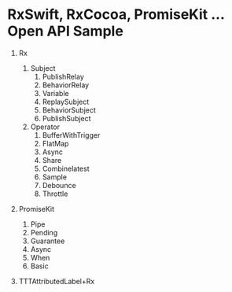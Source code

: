 # RxSwift, RxCocoa, PromiseKit ... Open API Sample

1. Rx
    1. Subject 
        1. PublishRelay
        2. BehaviorRelay
        3. Variable
        4. ReplaySubject
        5. BehaviorSubject
        6. PublishSubject
    2. Operator
        1. BufferWithTrigger
        2. FlatMap
        3. Async
        4. Share
        5. Combinelatest
        6. Sample
        7. Debounce
        8. Throttle

2. PromiseKit
    1. Pipe
    2. Pending
    3. Guarantee
    4. Async
    5. When
    6. Basic
    
3. TTTAttributedLabel+Rx
    

